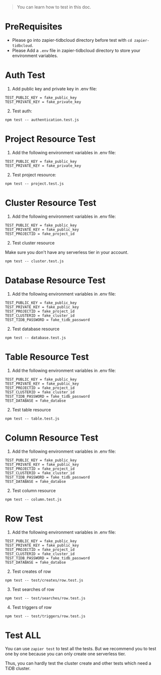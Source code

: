 
> You can learn how to test in this doc.

# PreRequisites

- Please go into zapier-tidbcloud directory before test with `cd zapier-tidbcloud`.
- Please Add a `.env` file in zapier-tidbcloud directory to store your environment variables.

# Auth Test

1. Add public key and private key in .env file:

```
TEST_PUBLIC_KEY = fake_public_key
TEST_PRIVATE_KEY = fake_private_key
```

2. Test auth:

```
npm test -- authentication.test.js
```

# Project Resource Test

1. Add the following environment variables in .env file:

```
TEST_PUBLIC_KEY = fake_public_key
TEST_PRIVATE_KEY = fake_private_key
```

2.  Test project resource:

```
npm test -- project.test.js
```

# Cluster Resource Test

1. Add the following environment variables in .env file:

```
TEST_PUBLIC_KEY = fake_public_key
TEST_PRIVATE_KEY = fake_public_key
TEST_PROJECTID = fake_project_id
```

2. Test cluster resource

Make sure you don't have any serverless tier in your account.

```
npm test -- cluster.test.js
```

# Database Resource Test

1. Add the following environment variables in .env file:

```
TEST_PUBLIC_KEY = fake_public_key
TEST_PRIVATE_KEY = fake_public_key
TEST_PROJECTID = fake_project_id
TEST_CLUSTERID = fake_cluster_id
TEST_TIDB_PASSWORD = fake_tidb_password
```

2. Test database resource

```
npm test -- database.test.js
```

# Table Resource Test

1. Add the following environment variables in .env file:

```
TEST_PUBLIC_KEY = fake_public_key
TEST_PRIVATE_KEY = fake_public_key
TEST_PROJECTID = fake_project_id
TEST_CLUSTERID = fake_cluster_id
TEST_TIDB_PASSWORD = fake_tidb_password
TEST_DATABASE = fake_databse
```

2. Test table resource

```
npm test -- table.test.js
```

# Column Resource Test

1. Add the following environment variables in .env file:

```
TEST_PUBLIC_KEY = fake_public_key
TEST_PRIVATE_KEY = fake_public_key
TEST_PROJECTID = fake_project_id
TEST_CLUSTERID = fake_cluster_id
TEST_TIDB_PASSWORD = fake_tidb_password
TEST_DATABASE = fake_databse
```

2. Test column resource

```
npm test -- column.test.js
```

# Row Test

1. Add the following environment variables in .env file:

```
TEST_PUBLIC_KEY = fake_public_key
TEST_PRIVATE_KEY = fake_public_key
TEST_PROJECTID = fake_project_id
TEST_CLUSTERID = fake_cluster_id
TEST_TIDB_PASSWORD = fake_tidb_password
TEST_DATABASE = fake_databse
```

2. Test creates of row

```
npm test -- test/creates/row.test.js
```

3. Test searches of row

```
npm test -- test/searches/row.test.js
```

4. Test triggers of row

```
npm test -- test/triggers/row.test.js
```

# Test ALL

You can use `zapier test` to test all the tests. But we recommend you to test one by one because you can only create one serverless tier.

Thus, you can hardly test the cluster create and other tests which need a TiDB cluster.
